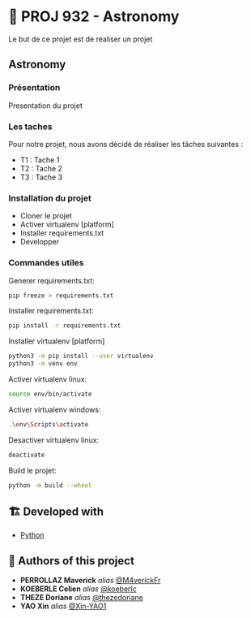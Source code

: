 # 🔆 PROJ 932 - Astronomy

Le but de ce projet est de réaliser un projet

## Astronomy

### Présentation
Presentation du projet

### Les taches

Pour notre projet, nous avons décidé de réaliser les tâches suivantes : 
- T1 : Tache 1
- T2 : Tache 2
- T3 : Tache 3

### Installation du projet

- Cloner le projet
- Activer virtualenv [platform]
- Installer requirements.txt
- Developper

### Commandes utiles

Generer requirements.txt:     
```sh
pip freeze > requirements.txt
```

Installer requirements.txt:   
```sh
pip install -r requirements.txt
```

Installer virtualenv [platform]
```sh
python3 -m pip install --user virtualenv
python3 -m venv env
```

Activer virtualenv linux:     
```sh
source env/bin/activate
```

Activer virtualenv windows:   
```sh
.\env\Scripts\activate
```

Desactiver virtualenv linux:   
```sh
deactivate
```

Build le projet:              
```sh
python -m build --wheel
```


## 🏗️ **Developed with**

* [Python](https://www.python.org/)

## 💪 **Authors of this project**

* **PERROLLAZ Maverick** _alias_ [@M4verickFr](https://github.com/M4verickFr)
* **KOEBERLE Celien** _alias_ [@koeberlc](https://github.com/koeberlc)
* **THEZE Doriane** _alias_ [@thezedoriane](https://github.com/thezedoriane)
* **YAO Xin** _alias_ [@Xin-YAO1](https://github.com/Xin-YAO1)

